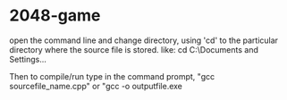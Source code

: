 # 2048-game

open the command line and change directory, using 'cd' to the particular directory where the source file is stored.
like: cd C:\Documents and Settings...

Then to compile/run type in the command prompt, "gcc sourcefile_name.cpp" or "gcc -o outputfile.exe
